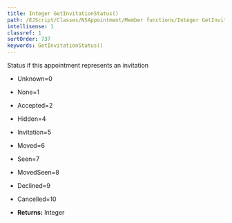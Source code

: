 ```yaml
---
title: Integer GetInvitationStatus()
path: /EJScript/Classes/NSAppointment/Member functions/Integer GetInvitationStatus()
intellisense: 1
classref: 1
sortOrder: 737
keywords: GetInvitationStatus()
---
```



Status if this appointment represents an invitation

* Unknown=0
* None=1
* Accepted=2
* Hidden=4	
* Invitation=5	
* Moved=6	
* Seen=7	
* MovedSeen=8	
* Declined=9	
* Cancelled=10

* **Returns:** Integer


